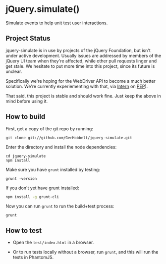 # jQuery.simulate()

Simulate events to help unit test user interactions.


Project Status
--------------

jquery-simulate is in use by projects of the jQuery Foundation, but isn't under active development. Usually issues are addressed by members of the jQuery UI team when they're affected, while other pull requests linger and get stale. We hesitate to put more time into this project, since its future is unclear.

Specifically we're hoping for the WebDriver API to become a much better solution. We're currently experiementing with that, via [Intern](http://theintern.io/) on [PEP](https://github.com/jquery/pep)).

That said, this project is stable and should work fine. Just keep the above in mind before using it.


How to build
------------

First, get a copy of the git repo by running:

```shell
git clone git://github.com/GerHobbelt/jquery-simulate.git
```

Enter the directory and install the node dependencies:

```shell
cd jquery-simulate
npm install
```

Make sure you have `grunt` installed by testing:

```shell
grunt -version
```

If you don't yet have grunt installed:

```sh
npm install -g grunt-cli
```

Now you can run `grunt` to run the build+test process:

```shell
grunt
```


How to test
-----------

- Open the `test/index.html` in a browser.

- Or to run tests locally without a browser, run `grunt`, and this will run the tests in PhantomJS.


